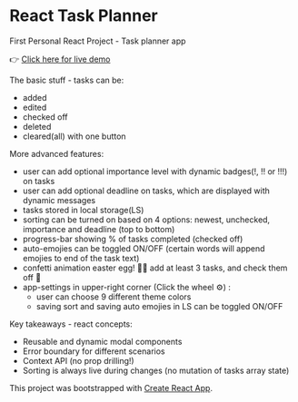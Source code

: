 # React Task Planner

First Personal React Project - Task planner app

👉 [Click here for live demo](https://lambent-sprite-2d4ce8.netlify.app/)

The basic stuff - tasks can be:
- added
- edited
- checked off
- deleted 
- cleared(all) with one button 

More advanced features:
- user can add optional importance level with dynamic badges(!, !! or !!!) on tasks
- user can add optional deadline on tasks, which are displayed with dynamic messages 
- tasks stored in local storage(LS)
- sorting can be turned on based on 4 options: newest, unchecked, importance and deadline (top to bottom)
- progress-bar showing % of tasks completed (checked off)
- auto-emojies can be toggled ON/OFF (certain words will append emojies to end of the task text)
- confetti animation easter egg! 🙇‍♂️ add at least 3 tasks, and check them off 🎊
- app-settings in upper-right corner (Click the wheel ⚙️) :
    - user can choose 9 different theme colors
    - saving sort and saving auto emojies in LS can be toggled ON/OFF

Key takeaways - react concepts:
- Reusable and dynamic modal components
- Error boundary for different scenarios
- Context API (no prop drilling!)
- Sorting is always live during changes (no mutation of tasks array state)
 
This project was bootstrapped with [Create React App](https://github.com/facebook/create-react-app).
